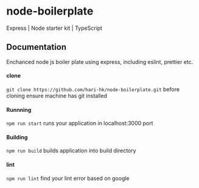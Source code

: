 # node-boilerplate

Express | Node starter kit | TypeScript

## Documentation

Enchanced node js boiler plate using express, including eslint, prettier etc.

#### clone

`git clone https://github.com/hari-hk/node-boilerplate.git` before cloning ensure machine has git installed

#### Runnning

`npm run start` runs your application in localhost:3000 port

#### Building

`npm run build` builds application into build directory

#### lint

`npm run lint` find your lint error based on google

